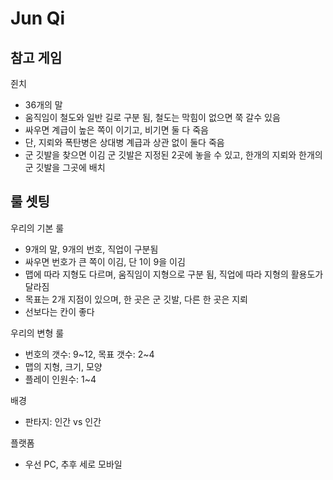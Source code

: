 # Jun Qi

## 참고 게임

쥔치

- 36개의 말
- 움직임이 철도와 일반 길로 구분 됨, 철도는 막힘이 없으면 쭉 갈수 있음
- 싸우면 계급이 높은 쪽이 이기고, 비기면 둘 다 죽음
- 단, 지뢰와 폭탄병은 상대병 계급과 상관 없이 둘다 죽음
- 군 깃발을 찾으면 이김 군 깃발은 지정된 2곳에 놓을 수 있고, 한개의 지뢰와 한개의 군 깃발을 그곳에 배치

## 룰 셋팅

우리의 기본 룰

- 9개의 말, 9개의 번호, 직업이 구분됨
- 싸우면 번호가 큰 쪽이 이김, 단 1이 9을 이김
- 맵에 따라 지형도 다르며, 움직임이 지형으로 구분 됨, 직업에 따라 지형의 활용도가 달라짐
- 목표는 2개 지점이 있으며, 한 곳은 군 깃발, 다른 한 곳은 지뢰
- 선보다는 칸이 좋다

우리의 변형 룰

- 번호의 갯수: 9~12, 목표 갯수: 2~4
- 맵의 지형, 크기, 모양
- 플레이 인원수: 1~4

배경

- 판타지: 인간 vs 인간

플랫폼

- 우선 PC, 추후 세로 모바일
